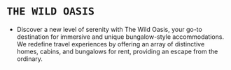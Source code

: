 # `THE WILD OASIS`
* Discover a new level of serenity with The Wild Oasis, your go-to destination for immersive and unique bungalow-style accommodations. We redefine travel experiences by offering an array of distinctive homes, cabins, and bungalows for rent, providing an escape from the ordinary.

